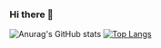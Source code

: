 ### Hi there 👋

<!--
**disco07/disco07** is a ✨ _special_ ✨ repository because its `README.md` (this file) appears on your GitHub profile.

Here are some ideas to get you started:

- 🔭 I’m currently working on ...
- 🌱 I’m currently learning ...
- 👯 I’m looking to collaborate on ...
- 🤔 I’m looking for help with ...
- 💬 Ask me about ...
- 📫 How to reach me: ...
- 😄 Pronouns: ...
- ⚡ Fun fact: ...
-->
![Anurag's GitHub stats](https://github-readme-stats.vercel.app/api?username=disco07&show_icons=true&theme=radical)
[![Top Langs](https://github-readme-stats.vercel.app/api/top-langs/?username=disco07&layout=compact&hide=python,jupyter%20notebook)](https://github.com/anuraghazra/github-readme-stats)
